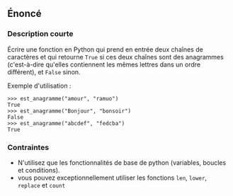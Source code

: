 ## Énoncé

### Description courte

Écrire une fonction en Python qui prend en entrée deux chaînes de caractères et qui retourne ```True``` si ces deux chaînes sont des anagrammes (c'est-à-dire qu'elles contiennent les mêmes lettres dans un ordre différent), et ```False``` sinon.

Exemple d'utilisation :

```
>>> est_anagramme("amour", "ramuo")
True
>>> est_anagramme("Bonjour", "bonsoir")
False
>>> est_anagramme("abcdef", "fedcba")
True
```

### Contraintes

- N'utilisez que les fonctionnalités de base de python (variables, boucles et conditions).
- vous pouvez exceptionnellement utiliser les fonctions ```len```, ```lower```, ```replace``` et ```count```
